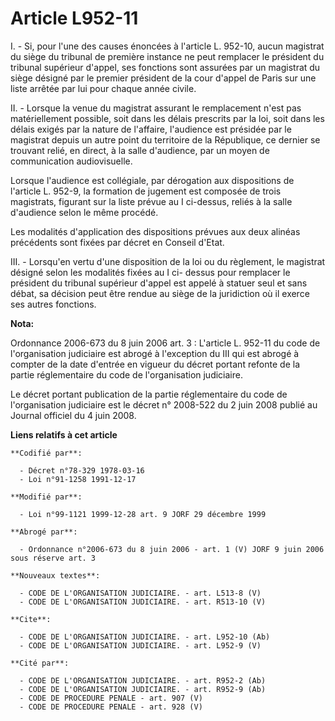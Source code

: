 # Article L952-11

I. - Si, pour l'une des causes énoncées à l'article L. 952-10, aucun magistrat du siège du tribunal de première instance ne
peut remplacer le président du tribunal supérieur d'appel, ses fonctions sont assurées par un magistrat du siège désigné par
le premier président de la cour d'appel de Paris sur une liste arrêtée par lui pour chaque année civile.

II. - Lorsque la venue du magistrat assurant le remplacement n'est pas matériellement possible, soit dans les délais
prescrits par la loi, soit dans les délais exigés par la nature de l'affaire, l'audience est présidée par le magistrat depuis
un autre point du territoire de la République, ce dernier se trouvant relié, en direct, à la salle d'audience, par un moyen
de communication audiovisuelle.

Lorsque l'audience est collégiale, par dérogation aux dispositions de l'article L. 952-9, la formation de jugement est
composée de trois magistrats, figurant sur la liste prévue au I ci-dessus, reliés à la salle d'audience selon le même
procédé.

Les modalités d'application des dispositions prévues aux deux alinéas précédents sont fixées par décret en Conseil d'Etat.

III. - Lorsqu'en vertu d'une disposition de la loi ou du règlement, le magistrat désigné selon les modalités fixées au I ci-
dessus pour remplacer le président du tribunal supérieur d'appel est appelé à statuer seul et sans débat, sa décision peut
être rendue au siège de la juridiction où il exerce ses autres fonctions.

**Nota:**

Ordonnance 2006-673 du 8 juin 2006 art. 3 : L'article L. 952-11 du code de l'organisation judiciaire est abrogé à l'exception
du III qui est abrogé à compter de la date d'entrée en vigueur du décret portant refonte de la partie réglementaire du code
de l'organisation judiciaire.

Le décret portant publication de la partie réglementaire du code de l'organisation judiciaire est le décret n° 2008-522 du 2
juin 2008 publié au Journal officiel du 4 juin 2008.

**Liens relatifs à cet article**

	**Codifié par**:

	  - Décret n°78-329 1978-03-16
	  - Loi n°91-1258 1991-12-17

	**Modifié par**:

	  - Loi n°99-1121 1999-12-28 art. 9 JORF 29 décembre 1999

	**Abrogé par**:

	  - Ordonnance n°2006-673 du 8 juin 2006 - art. 1 (V) JORF 9 juin 2006 sous réserve art. 3

	**Nouveaux textes**:

	  - CODE DE L'ORGANISATION JUDICIAIRE. - art. L513-8 (V)
	  - CODE DE L'ORGANISATION JUDICIAIRE. - art. R513-10 (V)

	**Cite**:

	  - CODE DE L'ORGANISATION JUDICIAIRE. - art. L952-10 (Ab)
	  - CODE DE L'ORGANISATION JUDICIAIRE. - art. L952-9 (V)

	**Cité par**:

	  - CODE DE L'ORGANISATION JUDICIAIRE. - art. R952-2 (Ab)
	  - CODE DE L'ORGANISATION JUDICIAIRE. - art. R952-9 (Ab)
	  - CODE DE PROCEDURE PENALE - art. 907 (V)
	  - CODE DE PROCEDURE PENALE - art. 928 (V)

